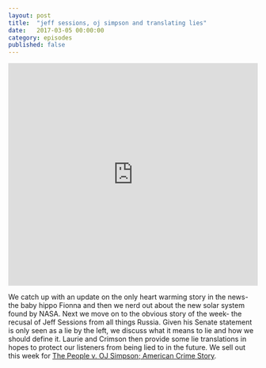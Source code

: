 ```yaml
---
layout: post
title:  "jeff sessions, oj simpson and translating lies"
date:   2017-03-05 00:00:00
category: episodes
published: false
---
```

<iframe width="100%" height="450" scrolling="no" frameborder="no" src="https://w.soundcloud.com/player/?url=https%3A//api.soundcloud.com/tracks/310881129&amp;auto_play=false&amp;hide_related=false&amp;show_comments=true&amp;show_user=true&amp;show_reposts=false&amp;visual=true"></iframe>

We catch up with an update on the only heart warming story in the news- the baby hippo Fionna and then we nerd out about the new solar system found by NASA. Next we move on to the obvious story of the week- the recusal of Jeff Sessions from all things Russia. Given his Senate statement is only seen as a lie by the left, we discuss what it means to lie and how we should define it. Laurie and Crimson then provide some lie translations in hopes to protect our listeners from being lied to in the future. We sell out this week for [The People v. OJ Simpson; American Crime Story](https://en.wikipedia.org/wiki/The_People_v._O._J._Simpson:_American_Crime_Story). 
